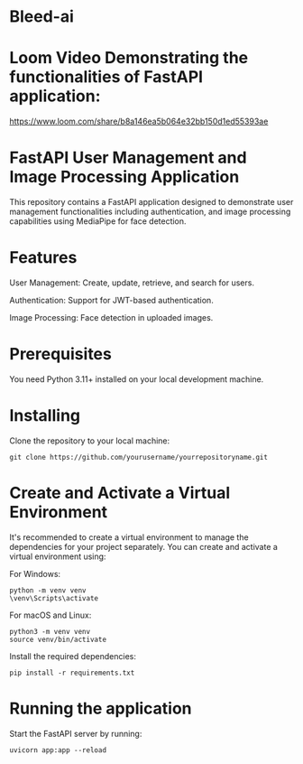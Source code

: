 # Bleed-ai

# Loom Video Demonstrating the functionalities of FastAPI application:

https://www.loom.com/share/b8a146ea5b064e32bb150d1ed55393ae


# FastAPI User Management and Image Processing Application

This repository contains a FastAPI application designed to demonstrate user management functionalities including authentication, and image processing capabilities using MediaPipe for face detection.

# Features
User Management: Create, update, retrieve, and search for users.

Authentication: Support for JWT-based authentication.

Image Processing: Face detection in uploaded images.

# Prerequisites
You need Python 3.11+ installed on your local development machine.

# Installing
Clone the repository to your local machine:

    git clone https://github.com/yourusername/yourrepositoryname.git

# Create and Activate a Virtual Environment

It's recommended to create a virtual environment to manage the dependencies for your project separately. You can create and activate a virtual environment using:

For Windows:

    python -m venv venv
    \venv\Scripts\activate
    
For macOS and Linux:

    python3 -m venv venv
    source venv/bin/activate

Install the required dependencies:

    pip install -r requirements.txt


# Running the application
Start the FastAPI server by running:

    uvicorn app:app --reload



